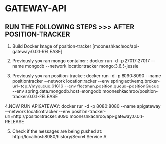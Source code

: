 # GATEWAY-API

## RUN THE FOLLOWING STEPS >>> AFTER POSITION-TRACKER 

1. Build Docker Image of position-tracker [mooneshkachroo/api-gateway:0.0.1-RELEASE] 


2. Previously you ran mongo container : docker run -d -p 27017:27017 --name mongodb --network locationtracker mongo:3.6.5-jessie
3. Previously you ran position-tracker: docker run -d -p 8090:8090 --name positiontracker --network locationtracker --env spring.activemq.broker-url=tcp://myqueue:61616 --env fleetman.position.queue=positionQueue --env spring.data.mongodb.host=mongodb mooneshkachroo/position-tracker:0.0.1-RELEASE


4.NOW RUN APIGATEWAY: docker run -d -p 8080:8080 --name apigateway --network locationtracker --env position-tracker-url=http://positiontracker:8090 mooneshkachroo/api-gateway:0.0.1-RELEASE

5. Check if the messages are being pushed at: http://localhost:8080/history/Secret Service A
 
  

